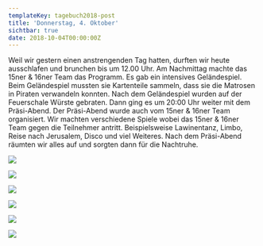 ```yaml
---
templateKey: tagebuch2018-post
title: 'Donnerstag, 4. Oktober'
sichtbar: true
date: 2018-10-04T00:00:00Z
---
```

Weil wir gestern einen anstrengenden Tag hatten, durften wir heute ausschlafen und brunchen bis um 12.00 Uhr. Am Nachmittag machte das 15ner & 16ner Team das Programm. Es gab ein intensives Geländespiel. Beim Geländespiel mussten sie Kartenteile sammeln, dass sie die Matrosen in Piraten verwandeln konnten. Nach dem Geländespiel wurden auf der Feuerschale Würste gebraten. Dann ging es um 20:00 Uhr weiter mit dem Präsi-Abend. Der Präsi-Abend wurde auch vom 15ner & 16ner Team organisiert. Wir machten verschiedene Spiele wobei das 15ner & 16ner Team gegen die Teilnehmer antritt. Beispielsweise Lawinentanz, Limbo, Reise nach Jerusalem, Disco und viel Weiteres. Nach dem Präsi-Abend räumten wir alles auf und sorgten dann für die Nachtruhe.


![](/img/img_3889.jpg)

![](/img/img_3915.jpg)

![](/img/img_3923.jpg)

![](/img/img_3970.jpg)

![](/img/img_4155.jpg)

![](/img/img_4222.jpg)

